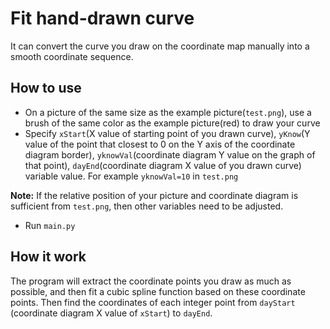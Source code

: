 Fit hand-drawn curve
===========
It can convert the curve you draw on the coordinate map manually into a smooth coordinate sequence.

How to use
----------
* On a picture of the same size as the example picture(`test.png`), use a brush of the same color as the example picture(red) to draw your curve
* Specify `xStart`(X value of starting point of you drawn curve), `yKnow`(Y value of the point that closest to 0 on the Y axis of the coordinate diagram border), `yknowVal`(coordinate diagram Y value on the graph of that point), `dayEnd`(coordinate diagram X value of you drawn curve) variable value. For example `yknowVal=10` in `test.png`

**Note:** If the relative position of your picture and coordinate diagram is sufficient from `test.png`, then other variables need to be adjusted.

* Run `main.py`

How it work
----------
The program will extract the coordinate points you draw as much as possible, and then fit a cubic spline function based on these coordinate points. Then find the coordinates of each integer point from `dayStart` (coordinate diagram X value of `xStart`) to `dayEnd`.